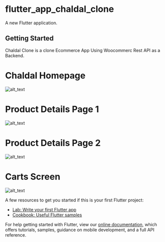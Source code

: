 # flutter_app_chaldal_clone

A new Flutter application.

## Getting Started

Chaldal Clone is a clone Ecommerce App Using Woocommerc Rest API as a Backend.




<h1>Chaldal Homepage</h1>

![alt_text](https://github.com/kowshikce/flutter_app_chaldal_clone/blob/master/screenshot/Screenshot_%E0%A7%A8%E0%A7%A6%E0%A7%A8%E0%A7%A6%E0%A7%A7%E0%A7%A6%E0%A7%A8%E0%A7%AE_%E0%A7%A8%E0%A7%A9%E0%A7%AA%E0%A7%AC%E0%A7%AB%E0%A7%AB.png)

<h1>Product Details Page 1 </h1>

![alt_text](https://github.com/kowshikce/flutter_app_chaldal_clone/blob/master/screenshot/Screenshot_%E0%A7%A8%E0%A7%A6%E0%A7%A8%E0%A7%A6%E0%A7%A7%E0%A7%A6%E0%A7%A8%E0%A7%AE_%E0%A7%A8%E0%A7%A9%E0%A7%AA%E0%A7%AD%E0%A7%A7%E0%A7%AD.png)

<h1> Product Details Page 2</h1>

![alt_text](https://github.com/kowshikce/flutter_app_chaldal_clone/blob/master/screenshot/Screenshot_%E0%A7%A8%E0%A7%A6%E0%A7%A8%E0%A7%A6%E0%A7%A7%E0%A7%A6%E0%A7%A8%E0%A7%AE_%E0%A7%A8%E0%A7%A9%E0%A7%AA%E0%A7%AA%E0%A7%A8%E0%A7%AD.png)

<h1>Carts Screen</h1>
  
![alt_text](https://github.com/kowshikce/flutter_app_chaldal_clone/blob/master/screenshot/Screenshot_%E0%A7%A8%E0%A7%A6%E0%A7%A8%E0%A7%A6%E0%A7%A7%E0%A7%A6%E0%A7%A8%E0%A7%AE_%E0%A7%A8%E0%A7%A9%E0%A7%AA%E0%A7%AA%E0%A7%A6%E0%A7%A7.png)
  



A few resources to get you started if this is your first Flutter project:

- [Lab: Write your first Flutter app](https://flutter.dev/docs/get-started/codelab)
- [Cookbook: Useful Flutter samples](https://flutter.dev/docs/cookbook)

For help getting started with Flutter, view our
[online documentation](https://flutter.dev/docs), which offers tutorials,
samples, guidance on mobile development, and a full API reference.
